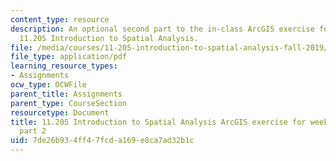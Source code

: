 ```yaml
---
content_type: resource
description: An optional second part to the in-class ArcGIS exercise for week 2 in
  11.205 Introduction to Spatial Analysis.
file: /media/courses/11-205-introduction-to-spatial-analysis-fall-2019/7de26b934ff47fcda169e8ca7ad32b1c_11.205f19_week_2_arc_part2.pdf
file_type: application/pdf
learning_resource_types:
- Assignments
ocw_type: OCWFile
parent_title: Assignments
parent_type: CourseSection
resourcetype: Document
title: 11.205 Introduction to Spatial Analysis ArcGIS exercise for week 2 - optional
  part 2
uid: 7de26b93-4ff4-7fcd-a169-e8ca7ad32b1c
---
```

